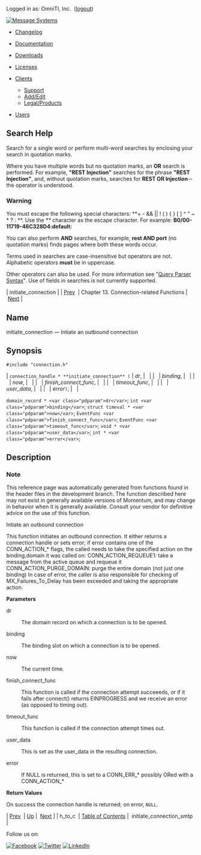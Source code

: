 Logged in as: OmniTI, Inc.  ([logout](https://support.messagesystems.com/logout.php))

[![Message Systems](https://support.messagesystems.com/images/ms-white205.png)](https://support.messagesystems.com/start.php) 

*   [Changelog](https://support.messagesystems.com/start.php?show=changelog)
*   [Documentation](https://support.messagesystems.com/docs/)
*   [Downloads](https://support.messagesystems.com/start.php)

*   [Licenses](https://support.messagesystems.com/license_summary.php)
*   <a href="">Clients</a>
    *   [Support](https://support.messagesystems.com/cs.php)
    *   [Add/Edit](https://support.messagesystems.com/edit_client.php)
    *   [Legal/Products](https://support.messagesystems.com/edit_products.php)
*   [Users](https://support.messagesystems.com/edit_customer.php)

## Search Help

Search for a single word or perform multi-word searches by enclosing your search in quotation marks.

Where you have multiple words but no quotation marks, an **OR** search is performed. For example, **"REST Injection"** searches for the phrase **"REST Injection"**, and, without quotation marks, searches for **REST OR Injection**--the operator is understood.

### Warning

You must escape the following special characters: **+ - && || ! ( ) { } [ ] ^ " ~ * ? : \**. Use the **\** character as the escape character. For example: **B0/00-11719-46C328D4\:default\:**

You can also perform **AND** searches, for example, **rest AND port** (no quotation marks) finds pages where both these words occur.

Terms used in searches are case-insensitive but operators are not. Alphabetic operators **must** be in uppercase.

Other operators can also be used. For more information see "[Query Parser Syntax](https://lucene.apache.org/core/old_versioned_docs/versions/3_0_0/queryparsersyntax.html)". Use of fields in searches is not currently supported.

| initiate_connection |
| [Prev](apis.h_to_c.php)  | Chapter 13. Connection-related Functions |  [Next](apis.initiate_connection_smtp.php) |

<a name="apis.initiate_connection"></a>
## Name

initiate_connection — Intiate an outbound connection

## Synopsis

`#include "connection.h"`

| `connection_handle * **initiate_connection** (` | <var class="pdparam">dr</var>, |   |
|   | <var class="pdparam">binding</var>, |   |
|   | <var class="pdparam">now</var>, |   |
|   | <var class="pdparam">finish_connect_func</var>, |   |
|   | <var class="pdparam">timeout_func</var>, |   |
|   | <var class="pdparam">user_data</var>, |   |
|   | <var class="pdparam">error</var>`)`; |   |

`domain_record * <var class="pdparam">dr</var>`;
`int <var class="pdparam">binding</var>`;
`struct timeval * <var class="pdparam">now</var>`;
`EventFunc <var class="pdparam">finish_connect_func</var>`;
`EventFunc <var class="pdparam">timeout_func</var>`;
`void * <var class="pdparam">user_data</var>`;
`int * <var class="pdparam">error</var>`;<a name="idp21642336"></a>
## Description

### Note

This reference page was automatically generated from functions found in the header files in the development branch. The function described here may not exist in generally available versions of Momentum, and may change in behavior when it is generally available. Consult your vendor for definitive advice on the use of this function.

Intiate an outbound connection

This function initiates an outbound connection. It either returns a connection handle or sets error; if error contains one of the CONN_ACTION_* flags, the called needs to take the specified action on the binding,domain it was called on: CONN_ACTION_REQUEUE1: take a message from the active queue and requeue it CONN_ACTION_PURGE_DOMAIN: purge the entire domain (not just one binding) In case of error, the caller is also responsible for checking of MX_Failures_To_Delay has been exceeded and taking the appropriate action.

**Parameters**

<dl class="variablelist">

<dt>dr</dt>

<dd>

The domain record on which a connection is to be opened.

</dd>

<dt>binding</dt>

<dd>

The binding slot on which a connection is to be opened.

</dd>

<dt>now</dt>

<dd>

The current time.

</dd>

<dt>finish_connect_func</dt>

<dd>

This function is called if the connection attempt succeeeds, or if it fails after connect() returns EINPROGRESS and we receive an error (as opposed to timing out).

</dd>

<dt>timeout_func</dt>

<dd>

This function is called if the connection attempt times out.

</dd>

<dt>user_data</dt>

<dd>

This is set as the user_data in the resulting connection.

</dd>

<dt>error</dt>

<dd>

If NULL is returned, this is set to a CONN_ERR_* possibly ORed with a CONN_ACTION_*

</dd>

</dl>

**Return Values**

On success the connection handle is returned; on error, `NULL`.

| [Prev](apis.h_to_c.php)  | [Up](connection.php) |  [Next](apis.initiate_connection_smtp.php) |
| h_to_c  | [Table of Contents](index.php) |  initiate_connection_smtp |

Follow us on:

[![Facebook](https://support.messagesystems.com/images/icon-facebook.png)](http://www.facebook.com/messagesystems) [![Twitter](https://support.messagesystems.com/images/icon-twitter.png)](http://twitter.com/#!/MessageSystems) [![LinkedIn](https://support.messagesystems.com/images/icon-linkedin.png)](http://www.linkedin.com/company/message-systems)